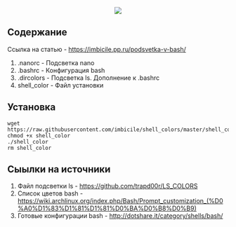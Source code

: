 <p align="center">
<a href="img.png"><img src="https://github.com/imbicile/shell_colors/raw/master/img.png">
</a>
<br>
</p>

## Содержание 

Ссылка на статью - <https://imbicile.pp.ru/podsvetka-v-bash/>
1. .nanorc - Подсветка nano
2. .bashrc - Конфигурация bash
3. .dircolors - Подсветка ls. Дополнение к .bashrc
4. shell_color - Файл установки

## Установка

```
wget https://raw.githubusercontent.com/imbicile/shell_colors/master/shell_color
chmod +x shell_color
./shell_color
rm shell_color
```
	
## Сыылки на источники

1. Файл подсветки ls -	<https://github.com/trapd00r/LS_COLORS>
2. Список цветов bash -	<https://wiki.archlinux.org/index.php/Bash/Prompt_customization_(%D0%A0%D1%83%D1%81%D1%81%D0%BA%D0%B8%D0%B9)>
3. Готовые конфигурации bash -	<http://dotshare.it/category/shells/bash/>

